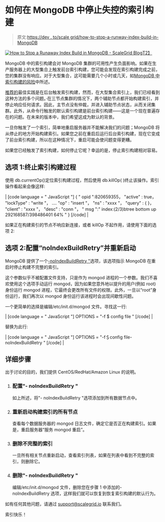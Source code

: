 # 如何在 MongoDB 中停止失控的索引构建

> 原文:[https://dev . to/scale grid/how-to-stop-a-runway-index-build-in-MongoDB](https://dev.to/scalegrid/how-to-stop-a-runaway-index-build-in-mongodb)

[![How to Stop a Runaway Index Build in MongoDB - ScaleGrid Blog](../Images/f04b103a1233ab22ba5f4833b416328f.png)T2】](https://res.cloudinary.com/practicaldev/image/fetch/s--9dH3aveP--/c_limit%2Cf_auto%2Cfl_progressive%2Cq_auto%2Cw_880/https://cdn2.hubspot.net/hubfs/3848622/How-to-stop-a-runaway-index-build-in-MongoDB---ScaleGrid-Blog.jpg)

MongoDB 中的索引构建会对 MongoDB 集群的可用性产生负面影响。如果在生产服务器上的大型集合上触发前台索引构建，您可能会发现在索引构建完成之前，您的集群没有响应。对于大型集合，这可能需要几个小时或几天，如[MongoDB 中索引构建的风险](https://scalegrid.io/blog/the-perils-of-building-indexes-on-mongodb/ "The perils of index building in MongoDB - ScaleGrid Blog")中所述。

[推荐的](https://docs.mongodb.com/manual/core/index-creation/ "MongoDB Index Build Recommendation - ScaleGrid Blog")最佳实践是在后台触发索引构建，然而，在大型集合索引上，我们已经看到这种方法的多个问题。·在三节点集群的情况下，两个辅助节点都开始构建索引，并停止响应任何请求。因此，主节点没有仲裁，并进入辅助节点状态，从而关闭集群。此外，从命令行触发的默认索引构建是前台索引构建——这是一个现在普遍存在的问题。在未来的版本中，我们希望这成为默认的背景。

一旦你触发了一个索引，简单地重启服务器并不能解决我们的问题；MongoDB 将从停止的地方开始构建索引。如果您之前在重启后运行后台索引构建，现在它变成了前台索引构建，所以在这种情况下，重启可能会使问题变得更糟。

如果您已经触发了索引构建，如何停止它呢？幸运的是，停止索引构建相对容易。

## 选项 1:终止索引构建过程

使用 db.currentOp()定位索引构建过程，然后使用 db.killOp( <opid>)终止该操作。索引操作看起来会像这样:</opid>

| [code language = " JavaScript "]
{
" opid ":820659355，
"active" : true，
"lockType" : "write "，
....
"op" : "insert "，
"ns" : "xxxx "，
"query" : {
}，
"client" : "xxxx "，
"desc" : "conn "，
" msg ":" index:(2/3)btree bottom up 292168587/398486401 64% "
}
[/code]
 |

如果正在构建索引的节点不响应新连接，或者 killOp 不起作用，请使用下面的选项 2:

## 选项 2:配置“noIndexBuildRetry”并重新启动

MongoDB 提供了一个[-noIndexBuildRetry "](https://docs.mongodb.com/v3.2/reference/program/mongod/ "noIndexBuildRetry - ScaleGrid Blog")选项，该选项指示 MongoDB 在重启时停止构建不完整的索引。

这个参数似乎不被配置文件支持，只是作为 mongod 进程的一个参数。我们不喜欢使用这个选项手动运行 mongod，因为如果您意外地以提升的用户(例如 root)身份运行 mongod 进程，它最终会更改所有文件的权限。此外，一旦以“root”身份运行，我们再次以 mongod 身份运行该进程时会出现间歇性问题。

一个更简单的选择是编辑/etc/init.d/mongod 文件。寻找这一行:

| [code language = " JavaScript "]
OPTIONS = "-f $ config file "
[/code]
 |

替换为此行:

| [code language = " JavaScript "]
OPTIONS = "-f＄config file-noIndexBuildRetry "
[/code]
 |

## 详细步骤

出于讨论的目的，我们提供 CentOS/RedHat/Amazon Linux 的说明。

1.  ### 配置"- noIndexBuildRetry "

    如上所述，将"- noIndexBuildRetry "选项添加到所有数据节点中。
2.  ### 重新启动构建索引的所有节点

    查看每个数据服务器的 mongod 日志文件，确定它是否正在构建索引。如果是，重启服务器“服务 mongod 重启”。
3.  ### 删除不完整的索引

    一旦所有相关节点重新启动，查看索引列表，如果在列表中看到不完整的索引，则删除它。
4.  ### 删除"- noIndexBuildRetry "

    编辑/etc/init.d/mongod 文件，删除您在步骤 1 中添加的- noIndexBuildRetry 选项，这样我们就可以恢复到恢复索引构建的默认行为。

如有任何其他问题，请通过 [support@scalegrid.io](mailto:support@scalegrid.io) 联系我们。

索引快乐！